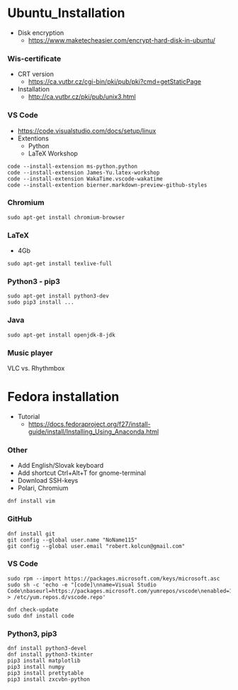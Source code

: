 # Ubuntu_Installation
* Disk encryption
	* https://www.maketecheasier.com/encrypt-hard-disk-in-ubuntu/

### Wis-certificate
* CRT version
	* https://ca.vutbr.cz/cgi-bin/pki/pub/pki?cmd=getStaticPage
* Installation
	* http://ca.vutbr.cz/pki/pub/unix3.html

### VS Code
* https://code.visualstudio.com/docs/setup/linux
* Extentions
	* Python
	* LaTeX Workshop
```
code --install-extension ms-python.python
code --install-extension James-Yu.latex-workshop
code --install-extension WakaTime.vscode-wakatime
code --install-extention bierner.markdown-preview-github-styles
```

### Chromium
```
sudo apt-get install chromium-browser
```

### LaTeX
* 4Gb
```
sudo apt-get install texlive-full
```

### Python3 - pip3
```
sudo apt-get install python3-dev
sudo pip3 install ...
```

### Java
```
sudo apt-get install openjdk-8-jdk
```

### Music player
VLC vs. Rhythmbox



# Fedora installation
* Tutorial
	* https://docs.fedoraproject.org/f27/install-guide/install/Installing_Using_Anaconda.html

### Other
* Add English/Slovak keyboard
* Add shortcut Ctrl+Alt+T for gnome-terminal
* Download SSH-keys
* Polari, Chromium
```
dnf install vim
```

### GitHub
```
dnf install git
git config --global user.name "NoName115"
git config --global user.email "robert.kolcun@gmail.com"
```

### VS Code
```
sudo rpm --import https://packages.microsoft.com/keys/microsoft.asc
sudo sh -c 'echo -e "[code]\nname=Visual Studio Code\nbaseurl=https://packages.microsoft.com/yumrepos/vscode\nenabled=1\ngpgcheck=1\ngpgkey=https://packages.microsoft.com/keys/microsoft.asc" > /etc/yum.repos.d/vscode.repo'

dnf check-update
sudo dnf install code
```

### Python3, pip3
```
dnf install python3-devel
dnf install python3-tkinter
pip3 install matplotlib
pip3 install numpy
pip3 install prettytable
pip3 install zxcvbn-python
```
